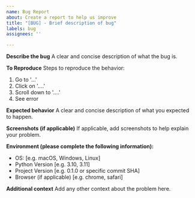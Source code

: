 ```yaml
---
name: Bug Report
about: Create a report to help us improve
title: "[BUG] - Brief description of bug"
labels: bug
assignees: ''

---
```


**Describe the bug**
A clear and concise description of what the bug is.

**To Reproduce**
Steps to reproduce the behavior:
1. Go to '...'
2. Click on '....'
3. Scroll down to '....'
4. See error

**Expected behavior**
A clear and concise description of what you expected to happen.

**Screenshots (if applicable)**
If applicable, add screenshots to help explain your problem.

**Environment (please complete the following information):**
 - OS: [e.g. macOS, Windows, Linux]
 - Python Version [e.g. 3.10, 3.11]
 - Project Version [e.g. 0.1.0 or specific commit SHA]
 - Browser (if applicable) [e.g. chrome, safari]

**Additional context**
Add any other context about the problem here.
